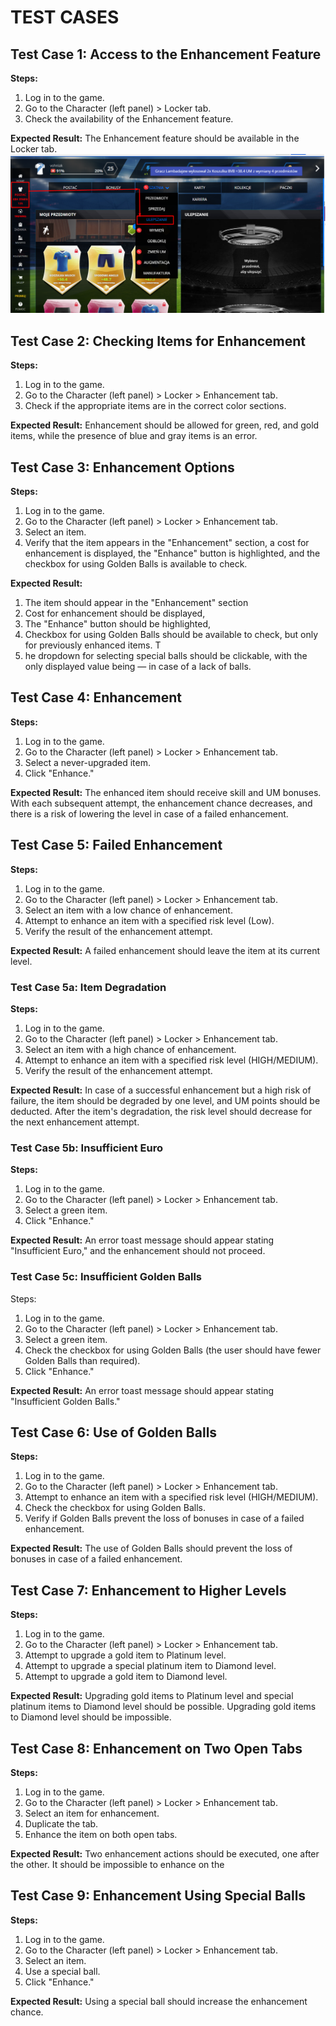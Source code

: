
# TEST CASES

## Test Case 1: Access to the Enhancement Feature
**Steps:**

1. Log in to the game.
2. Go to the Character (left panel) > Locker tab.
3. Check the availability of the Enhancement feature.

**Expected Result:** The Enhancement feature should be available in the Locker tab.
<img src ="https://github.com/schwarzehund/FootballTeamGame/blob/main/images/image9.png">
## Test Case 2: Checking Items for Enhancement
**Steps:**

1. Log in to the game.
2. Go to the Character (left panel) > Locker > Enhancement tab.
3. Check if the appropriate items are in the correct color sections.

**Expected Result:** Enhancement should be allowed for green, red, and gold items, while the presence of blue and gray items is an error.

## Test Case 3: Enhancement Options
**Steps:**

1. Log in to the game.
2. Go to the Character (left panel) > Locker > Enhancement tab.
3. Select an item.
4. Verify that the item appears in the "Enhancement" section, a cost for enhancement is displayed, the "Enhance" button is highlighted, and the checkbox for using Golden Balls is available to check.

**Expected Result:** 
1. The item should appear in the "Enhancement" section
2. Cost for enhancement should be displayed, 
3. The "Enhance" button should be highlighted,
4. Checkbox for using Golden Balls should be available to check, but only for previously enhanced items. T
5. he dropdown for selecting special balls should be clickable, with the only displayed value being — in case of a lack of balls.

## Test Case 4: Enhancement
**Steps:**

1. Log in to the game.
2. Go to the Character (left panel) > Locker > Enhancement tab.
3. Select a never-upgraded item.
4. Click "Enhance."

**Expected Result:** The enhanced item should receive skill and UM bonuses. With each subsequent attempt, the enhancement chance decreases, and there is a risk of lowering the level in case of a failed enhancement.

## Test Case 5: Failed Enhancement
**Steps:**

1. Log in to the game.
2. Go to the Character (left panel) > Locker > Enhancement tab.
3. Select an item with a low chance of enhancement.
4. Attempt to enhance an item with a specified risk level (Low).
5. Verify the result of the enhancement attempt.

**Expected Result:** A failed enhancement should leave the item at its current level.

### Test Case 5a: Item Degradation
**Steps:**

1. Log in to the game.
2. Go to the Character (left panel) > Locker > Enhancement tab.
3. Select an item with a high chance of enhancement.
4. Attempt to enhance an item with a specified risk level (HIGH/MEDIUM).
5. Verify the result of the enhancement attempt.

**Expected Result:** In case of a successful enhancement but a high risk of failure, the item should be degraded by one level, and UM points should be deducted. After the item's degradation, the risk level should decrease for the next enhancement attempt.

### Test Case 5b: Insufficient Euro
**Steps:**

1. Log in to the game.
2. Go to the Character (left panel) > Locker > Enhancement tab.
3. Select a green item.
4. Click "Enhance."

**Expected Result:** An error toast message should appear stating "Insufficient Euro," and the enhancement should not proceed.

### Test Case 5c: Insufficient Golden Balls
Steps:

1. Log in to the game.
2. Go to the Character (left panel) > Locker > Enhancement tab.
3. Select a green item.
4. Check the checkbox for using Golden Balls (the user should have fewer Golden Balls than required).
5. Click "Enhance."

**Expected Result:** An error toast message should appear stating "Insufficient Golden Balls."

## Test Case 6: Use of Golden Balls
**Steps:**

1. Log in to the game.
2. Go to the Character (left panel) > Locker > Enhancement tab.
3. Attempt to enhance an item with a specified risk level (HIGH/MEDIUM).
4. Check the checkbox for using Golden Balls.
5. Verify if Golden Balls prevent the loss of bonuses in case of a failed enhancement.

**Expected Result:** The use of Golden Balls should prevent the loss of bonuses in case of a failed enhancement.

## Test Case 7: Enhancement to Higher Levels
**Steps:**

1. Log in to the game.
2. Go to the Character (left panel) > Locker > Enhancement tab.
3. Attempt to upgrade a gold item to Platinum level.
4. Attempt to upgrade a special platinum item to Diamond level.
5. Attempt to upgrade a gold item to Diamond level.

**Expected Result:** Upgrading gold items to Platinum level and special platinum items to Diamond level should be possible. Upgrading gold items to Diamond level should be impossible.

## Test Case 8: Enhancement on Two Open Tabs
**Steps:**

1. Log in to the game.
2. Go to the Character (left panel) > Locker > Enhancement tab.
3. Select an item for enhancement.
4. Duplicate the tab.
5. Enhance the item on both open tabs.

**Expected Result:** Two enhancement actions should be executed, one after the other. It should be impossible to enhance on the

## Test Case 9: Enhancement Using Special Balls
**Steps:**

1. Log in to the game.
2. Go to the Character (left panel) > Locker > Enhancement tab.
3. Select an item.
4. Use a special ball.
5. Click "Enhance."

**Expected Result:** Using a special ball should increase the enhancement chance.
